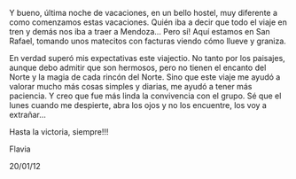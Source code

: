 Y bueno, última noche de vacaciones, en un bello hostel, muy diferente a como comenzamos estas vacaciones. Quién iba a decir que todo el viaje en tren y demás nos iba a traer a Mendoza... Pero sí! Aquí estamos en San Rafael, tomando unos matecitos con facturas viendo cómo llueve y graniza.

En verdad superó mis expectativas este viajectio. No tanto por los paisajes, aunque debo admitir que son hermosos, pero no tienen el encanto del Norte y la magia de cada rincón del Norte. Sino que este viaje me ayudó a valorar mucho más cosas simples y diarias, me ayudó a tener más paciencia. Y creo que fue más linda la convivencia con el grupo. Sé que el lunes cuando me despierte, abra los ojos y no los encuentre, los voy a extrañar...

Hasta la victoria, siempre!!!

Flavia

20/01/12
